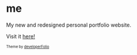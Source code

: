 # me



My new and redesigned personal portfolio website.

Visit it [here!](https://bsukalo.github.io/me/)

<sup><sub>Theme by [developerFolio](https://github.com/saadpasta/developerFolio)</sub></sup>
